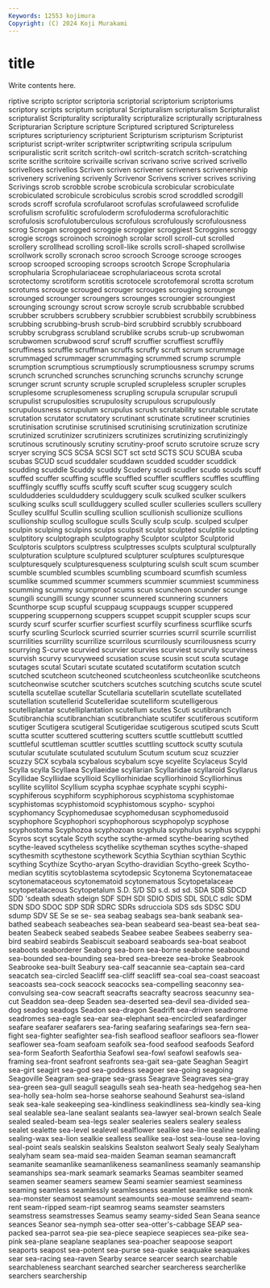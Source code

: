 ```yaml
---
Keywords: 12553 kojimura
Copyright: (C) 2024 Koji Murakami
---
```


# title

Write contents here.



riptive scripto scriptor scriptoria scriptorial scriptorium scriptoriums scriptory
scripts scriptum scriptural Scripturalism scripturalism Scripturalist scripturalist Scripturality scripturality scripturalize
scripturally scripturalness Scripturarian Scripture scripture Scriptured scriptured Scriptureless scriptures scripturiency
scripturient Scripturism scripturism Scripturist scripturist script-writer scriptwriter scriptwriting scripula scripulum
scripuralistic scrit scritch scritch-owl scritch-scratch scritch-scratching scrite scrithe scritoire scrivaille
scrivan scrivano scrive scrived scrivello scrivelloes scrivellos Scriven scriven scrivener
scriveners scrivenership scrivenery scrivening scrivenly Scrivenor Scrivens scriver scrives scriving
Scrivings scrob scrobble scrobe scrobicula scrobicular scrobiculate scrobiculated scrobicule scrobiculus
scrobis scrod scroddled scrodgill scrods scroff scrofula scrofularoot scrofulas scrofulaweed
scrofulide scrofulism scrofulitic scrofuloderm scrofuloderma scrofulorachitic scrofulosis scrofulotuberculous scrofulous scrofulously
scrofulousness scrog Scrogan scrogged scroggie scroggier scroggiest Scroggins scroggy scrogie
scrogs scroinoch scroinogh scrolar scroll scroll-cut scrolled scrollery scrollhead scrolling
scroll-like scrolls scroll-shaped scrollwise scrollwork scrolly scronach scroo scrooch Scrooge
scrooge scrooges scroop scrooped scrooping scroops scrootch Scrope Scrophularia scrophularia
Scrophulariaceae scrophulariaceous scrota scrotal scrotectomy scrotiform scrotitis scrotocele scrotofemoral scrotta
scrotum scrotums scrouge scrouged scrouger scrouges scrouging scrounge scrounged scrounger
scroungers scrounges scroungier scroungiest scrounging scroungy scrout scrow scroyle scrub
scrubbable scrubbed scrubber scrubbers scrubbery scrubbier scrubbiest scrubbily scrubbiness scrubbing
scrubbing-brush scrub-bird scrubbird scrubbly scrubboard scrubby scrubgrass scrubland scrublike scrubs
scrub-up scrubwoman scrubwomen scrubwood scruf scruff scruffier scruffiest scruffily scruffiness
scruffle scruffman scruffs scruffy scruft scrum scrummage scrummaged scrummager scrummaging
scrummed scrump scrumple scrumption scrumptious scrumptiously scrumptiousness scrumpy scrums scrunch
scrunched scrunches scrunching scrunchs scrunchy scrunge scrunger scrunt scrunty scruple
scrupled scrupleless scrupler scruples scruplesome scruplesomeness scrupling scrupula scrupular scrupuli
scrupulist scrupulosities scrupulosity scrupulous scrupulously scrupulousness scrupulum scrupulus scrush scrutability
scrutable scrutate scrutation scrutator scrutatory scrutinant scrutinate scrutineer scrutinies scrutinisation
scrutinise scrutinised scrutinising scrutinization scrutinize scrutinized scrutinizer scrutinizers scrutinizes scrutinizing
scrutinizingly scrutinous scrutinously scrutiny scrutiny-proof scruto scrutoire scruze scry scryer
scrying SCS SCSA SCSI SCT sct sctd SCTS SCU SCUBA
scuba scubas SCUD scud scuddaler scuddawn scudded scudder scuddick scudding
scuddle Scuddy scuddy Scudery scudi scudler scudo scuds scuff scuffed
scuffer scuffing scuffle scuffled scuffler scufflers scuffles scuffling scufflingly scuffly
scuffs scuffy scuft scufter scug scuggery sculch sculdudderies sculduddery sculduggery
sculk sculked sculker sculkers sculking sculks scull scullduggery sculled sculler
sculleries scullers scullery Sculley scullful Scullin sculling scullion scullionish scullionize
scullions scullionship scullog scullogue sculls Scully sculp sculp. sculped sculper
sculpin sculping sculpins sculps sculpsit sculpt sculpted sculptile sculpting sculptitory
sculptograph sculptography Sculptor sculptor Sculptorid Sculptoris sculptors sculptress sculptresses sculpts
sculptural sculpturally sculpturation sculpture sculptured sculpturer sculptures sculpturesque sculpturesquely sculpturesqueness
sculpturing sculsh scult scum scumber scumble scumbled scumbles scumbling scumboard
scumfish scumless scumlike scummed scummer scummers scummier scummiest scumminess scumming
scummy scumproof scums scun scuncheon scunder scunge scungili scungilli scungy
scunner scunnered scunnering scunners Scunthorpe scup scupful scuppaug scuppaugs scupper
scuppered scuppering scuppernong scuppers scuppet scuppit scuppler scups scur scurdy
scurf scurfer scurfier scurfiest scurfily scurfiness scurflike scurfs scurfy scurling
Scurlock scurried scurrier scurries scurril scurrile scurrilist scurrilities scurrility scurrilize
scurrilous scurrilously scurrilousness scurry scurrying S-curve scurvied scurvier scurvies scurviest
scurvily scurviness scurvish scurvy scurvyweed scusation scuse scusin scut scuta
scutage scutages scutal Scutari scutate scutated scutatiform scutation scutch scutched
scutcheon scutcheoned scutcheonless scutcheonlike scutcheons scutcheonwise scutcher scutchers scutches scutching
scutchs scute scutel scutella scutellae scutellar Scutellaria scutellarin scutellate scutellated
scutellation scutellerid Scutelleridae scutelliform scutelligerous scutelliplantar scutelliplantation scutellum scutes Scuti
scutibranch Scutibranchia scutibranchian scutibranchiate scutifer scutiferous scutiform scutiger Scutigera scutigeral
Scutigeridae scutigerous scutiped scuts Scutt scutta scutter scuttered scuttering scutters
scuttle scuttlebutt scuttled scuttleful scuttleman scuttler scuttles scuttling scuttock scutty
scutula scutular scutulate scutulated scutulum Scutum scutum scuz scuzzier scuzzy
SCX scybala scybalous scybalum scye scyelite Scylaceus Scyld Scylla scylla
Scyllaea Scyllaeidae scyllarian Scyllaridae scyllaroid Scyllarus Scyllidae Scylliidae scyllioid Scylliorhinidae
scylliorhinoid Scylliorhinus scyllite scyllitol Scyllium scypha scyphae scyphate scyphi scyphi-
scyphiferous scyphiform scyphiphorous scyphistoma scyphistomae scyphistomas scyphistomoid scyphistomous scypho- scyphoi
scyphomancy Scyphomedusae scyphomedusan scyphomedusoid scyphophore Scyphophori scyphophorous scyphopolyp scyphose scyphostoma
Scyphozoa scyphozoan scyphula scyphulus scyphus scypphi Scyros scyt scytale Scyth
scythe scythe-armed scythe-bearing scythed scythe-leaved scytheless scythelike scytheman scythes scythe-shaped
scythesmith scythestone scythework Scythia Scythian scythian Scythic scything Scythize Scytho-aryan
Scytho-dravidian Scytho-greek Scytho-median scytitis scytoblastema scytodepsic Scytonema Scytonemataceae scytonemataceous scytonematoid
scytonematous Scytopetalaceae scytopetalaceous Scytopetalum S.D. S/D SD s.d. sd sd.
SDA SDB SDCD SDD 'sdeath sdeath sdeign SDF SDH SDI
SDIO SDIS SDL SDLC sdlc SDM SDN SDO SDOC SDP
SDR SDRC SDRs sdrucciola SDS sds SDSC SDU sdump SDV
SE Se se se- sea seabag seabags sea-bank seabank sea-bathed
seabeach seabeaches sea-bean seabeard sea-beast sea-beat sea-beaten Seabeck seabed seabeds
Seabee seabee Seabees seaberry sea-bird seabird seabirds Seabiscuit seaboard seaboards
sea-boat seaboot seaboots seaborderer Seaborg sea-born sea-borne seaborne seabound sea-bounded
sea-bounding sea-bred sea-breeze sea-broke Seabrook Seabrooke sea-built Seabury sea-calf seacannie
sea-captain sea-card seacatch sea-circled Seacliff sea-cliff seacliff sea-coal sea-coast seacoast
seacoasts sea-cock seacock seacocks sea-compelling seaconny sea-convulsing sea-cow seacraft seacrafts
seacrafty seacross seacunny sea-cut Seaddon sea-deep Seaden sea-deserted sea-devil sea-divided
sea-dog seadog seadogs Seadon sea-dragon Seadrift sea-driven seadrome seadromes sea-eagle
sea-ear sea-elephant sea-encircled seafardinger seafare seafarer seafarers sea-faring seafaring seafarings
sea-fern sea-fight sea-fighter seafighter sea-fish seaflood seafloor seafloors sea-flower seaflower
sea-foam seafoam seafolk sea-food seafood seafoods Seaford sea-form Seaforth Seaforthia
Seafowl sea-fowl seafowl seafowls sea-framing sea-front seafront seafronts sea-gait sea-gate
Seaghan Seagirt sea-girt seagirt sea-god sea-goddess seagoer sea-going seagoing Seagoville
Seagram sea-grape sea-grass Seagrave Seagraves sea-gray sea-green sea-gull seagull seagulls
seah sea-heath sea-hedgehog sea-hen sea-holly sea-holm sea-horse seahorse seahound Seahurst
sea-island seak sea-kale seakeeping sea-kindliness seakindliness sea-kindly sea-king seal sealable
sea-lane sealant sealants sea-lawyer seal-brown sealch Seale sealed sealed-beam sea-legs
sealer sealeries sealers sealery sealess sealet sealette sea-level sealevel sealflower
sealike sea-line sealine sealing sealing-wax sea-lion sealkie sealless seallike sea-lost
sea-louse sea-loving seal-point seals sealskin sealskins Sealston sealwort Sealy sealy
Sealyham sealyham seam sea-maid sea-maiden Seaman seaman seamancraft seamanite seamanlike
seamanlikeness seamanliness seamanly seamanship seamanships sea-mark seamark seamarks Seamas seambiter
seamed seamen seamer seamers seamew Seami seamier seamiest seaminess seaming
seamless seamlessly seamlessness seamlet seamlike sea-monk sea-monster seamost seamount seamounts
sea-mouse seamrend seam-rent seam-ripped seam-ript seamrog seams seamster seamsters seamstress
seamstresses Seamus seamy seamy-sided Sean Seana seance seances Seanor sea-nymph
sea-otter sea-otter's-cabbage SEAP sea-packed sea-parrot sea-pie sea-piece seapiece seapieces sea-pike
sea-pink sea-plane seaplane seaplanes sea-poacher seapoose seaport seaports seapost sea-potent
sea-purse sea-quake seaquake seaquakes sear sea-racing sea-raven Searby searce searcer
search searchable searchableness searchant searched searcher searcheress searcherlike searchers searchership
